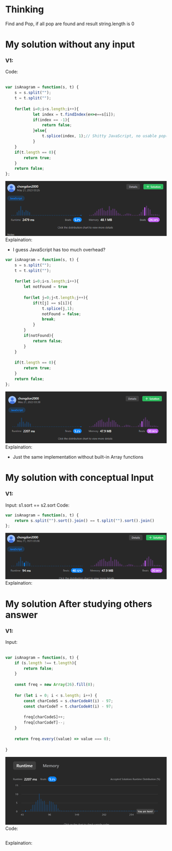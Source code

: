 
# Thinking

Find and Pop, if all pop are found and result string.length is 0


# My solution without any input

### V1:
Code:
```js

var isAnagram = function(s, t) {
    s = s.split("");
    t = t.split("");

    for(let i=0;i<s.length;i++){
            let index = t.findIndex(e=>e==s[i]);
            if(index == -1){
                return false;
            }else{
                t.splice(index, 1);// Shitty JavaScript, no usable pop(int/element)
            }
    }
    if(t.length == 0){
        return true;
    }
    return false;
};
```
![](../../z.Images/Pasted%20image%2020230521032711.png)
Explaination:
- I guess JavaScript has too much overhead?
```js
var isAnagram = function(s, t) {
    s = s.split("");
    t = t.split("");

    for(let i=0;i<s.length;i++){
        let notFound = true

        for(let j=0;j<t.length;j++){
            if(t[j] == s[i]){
                t.splice(j,1);
                notFound = false;
                break;
            }
        }
        if(notFound){
            return false;
        }
    }

    if(t.length == 0){
        return true;
    }
    return false;
};
```
![](../../z.Images/Pasted%20image%2020230521033947.png)
Explaination:
- Just the same implementation without built-in Array functions

# My solution with conceptual Input

### V1: 
Input:
s1.sort == s2.sort
Code:
```js
var isAnagram = function(s, t) {
    return s.split("").sort().join() == t.split("").sort().join()
};
```
![](../../z.Images/Pasted%20image%2020230521034009.png)Explaination:

# My solution After studying others answer

### V1: 
Input:
```js

var isAnagram = function(s, t) {
    if (s.length !== t.length){
        return false;
    }

    const freq = new Array(26).fill(0);

    for (let i = 0; i < s.length; i++) {
        const charCodeS = s.charCodeAt(i) - 97;
        const charCodeT = t.charCodeAt(i) - 97;

        freq[charCodeS]++;
        freq[charCodeT]--;
    }

    return freq.every((value) => value === 0);

}
```
![](../../z.Images/Pasted%20image%2020230521034318.png)
Code:
```js

```
Explaination: